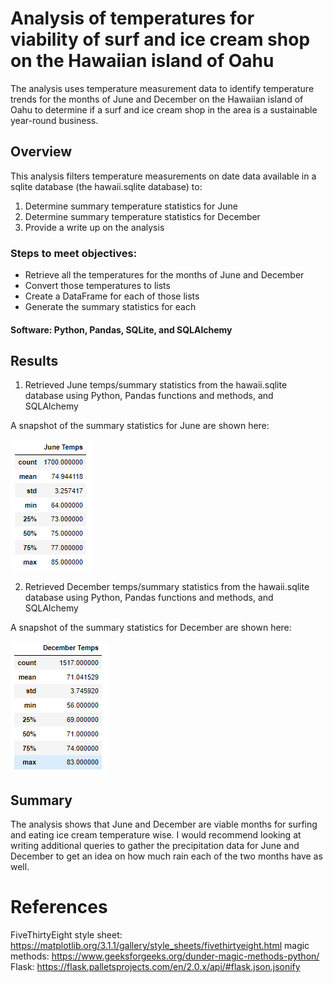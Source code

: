 # Analysis of temperatures for viability of surf and ice cream shop on the Hawaiian island of Oahu 
The analysis uses temperature measurement data to identify temperature trends for the months of June and December on the Hawaiian island of Oahu to determine if a surf and ice cream shop in the area is a sustainable year-round business.

## Overview
This analysis filters temperature measurements on date data available in a sqlite database (the hawaii.sqlite database) to:
1. Determine summary temperature statistics for June
2. Determine summary temperature statistics for December
3. Provide a write up on the analysis

### Steps to meet objectives:
* Retrieve all the temperatures for the months of June and December 
* Convert those temperatures to lists
* Create a DataFrame for each of those lists
* Generate the summary statistics for each

#### Software: Python, Pandas, SQLite, and SQLAlchemy

## Results
1. Retrieved June temps/summary statistics from the hawaii.sqlite database using Python, Pandas functions and methods, and SQLAlchemy
  
  A snapshot of the summary statistics for June are shown here:

![June image](/resources/june_temps.png)

2. Retrieved December temps/summary statistics from the hawaii.sqlite database using Python, Pandas functions and methods, and SQLAlchemy

  A snapshot of the summary statistics for December are shown here:

![December image](/resources/december_temps.png)

## Summary
The analysis shows that June and December are viable months for surfing and eating ice cream temperature wise. I would recommend looking at writing additional queries to gather the precipitation data for June and December to get an idea on how much rain each of the two months have as well.

# References
FiveThirtyEight style sheet: https://matplotlib.org/3.1.1/gallery/style_sheets/fivethirtyeight.html
magic methods: https://www.geeksforgeeks.org/dunder-magic-methods-python/
Flask: https://flask.palletsprojects.com/en/2.0.x/api/#flask.json.jsonify

